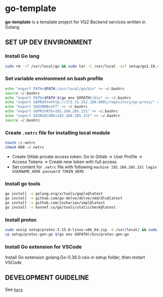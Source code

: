# go-template

**go-template** is a template project for VQ2 Backend services written in Golang
## SET UP DEV ENVIRONMENT
### Install Go lang
```bash
sudo rm -rf /usr/local/go && sudo tar -C /usr/local -xzf setup/go1.19.4.linux-amd64.tar.gz
```
### Set variable environment on bash profile
```bash
echo "export PATH=$PATH:/usr/local/go/bin" >> ~/.bashrc
source ~/.bashrc
echo "export PATH=$PATH:$(go env GOPATH)/bin" >> ~/.bashrc
echo "export GOPROXY=http://172.31.252.188:8081/repository/go-proxy/" >> ~/.bashrc
echo "export GOSUMDB=off" >> ~/.bashrc
echo "export GOPRIVATE=192.168.205.151" >> ~/.bashrc
echo "export GOINSECURE=192.168.205.151" >> ~/.bashrc
source ~/.bashrc
```

### Create `.netrc` file for installing local module
```bash
touch ~/.netrc
chmod 600 ~/.netrc
```
- Create Gitlab private access token: Go to Gitlab → User Profile → Access Tokens → Create new token with full access
- Set content for `.netrc` file with following `machine 192.168.205.151 login USERNAME_HERE password TOKEN_HERE`
### Install go tools
```bash
go install -v golang.org/x/tools/gopls@latest
go install -v github.com/go-delve/delve/cmd/dlv@latest
go install -v github.com/josharian/impl@latest
go install -v honnef.co/go/tools/staticcheck@latest
```
### Install protoc
```bash
sudo unzip setup/protoc-3.15.8-linux-x86_64.zip -d /usr/local/ && sudo chmod +x /usr/local/bin/protoc
cp setup/protoc-gen-go $(go env GOPATH)/bin/protoc-gen-go
```
### Install Go extension for VSCode
Install Go extension golang.Go-0.36.0.vsix in setup folder, then restart VSCode

## DEVELOPMENT GUIDELINE

See [`here`](docs/DevelopmentGuideLine.md)

